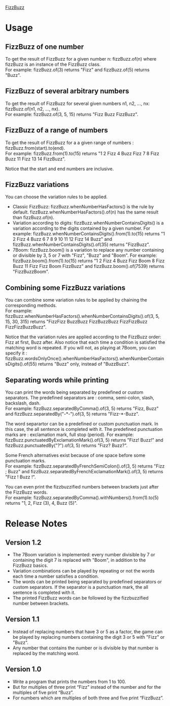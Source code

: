 [FizzBuzz](https://en.wikipedia.org/wiki/Fizz_buzz)

# Usage

## FizzBuzz of one number

To get the result of FizzBuzz for a given number n: fizzBuzz.of(n) where fizzBuzz is an instance of the FizzBuzz class.  
For example: fizzBuzz.of(3) returns "Fizz" and fizzBuzz.of(5) returns "Buzz".

## FizzBuzz of several arbitrary numbers

To get the result of FizzBuzz for several given numbers n1, n2, ..., nx: fizzBuzz.of(n1, n2, ..., nx).  
For example: fizzBuzz.of(3, 5, 15) returns "Fizz Buzz FizzBuzz".

## FizzBuzz of a range of numbers

To get the result of FizzBuzz for a a given range of numbers : fizzBuzz.from(start).to(end).  
For example: fizzBuzz.from(1).to(15) returns "1 2 Fizz 4 Buzz Fizz 7 8 Fizz Buzz 11 Fizz 13 14 FizzBuzz".

Notice that the start and end numbers are inclusive.

## FizzBuzz variations

You can choose the variation rules to be applied.
- Classic FizzBuzz: fizzBuzz.whenNumberHasFactors() is the rule by default. fizzBuzz.whenNumberHasFactors().of(n) has the same result than fizzBuzz.of(n).
- Variation according to digits: fizzBuzz.whenNumberContainsDigits() is a variation according to the digits contained by a given number. For example: fizzBuzz.whenNumberContainsDigits().from(1).to(15) returns "1 2 Fizz 4 Buzz 6 7 8 9 10 11 12 Fizz 14 Buzz" and fizzBuzz.whenNumberContainsDigits().of(35) returns "FizzBuzz".
- 7Boom: fizzBuzz.boom() is a variation to replace any number containing or divisible by 3, 5 or 7 with "Fizz", "Buzz" and "Boom". For example: fizzBuzz.boom().from(1).to(15) returns "1 2 Fizz 4 Buzz Fizz Boom 8 Fizz Buzz 11 Fizz Fizz Boom FizzBuzz" and fizzBuzz.boom().of(7539) returns "FizzBuzzBoom".

## Combining some FizzBuzz variations

You can combine some variation rules to be applied by chaining the corresponding methods.  
For example: fizzBuzz.whenNumberHasFactors().whenNumberContainsDigits().of(3, 5, 15, 30, 315) returns "FizzFizz BuzzBuzz FizzBuzzBuzz FizzFizzBuzz FizzFizzBuzzBuzz".

Notice that the variation rules are applied according to the FizzBuzz order: Fizz at first, Buzz after. Also notice that each time a condition is satisfied the matching word is repeated. If you will not, as playing at 7Boom, you can specify it : fizzBuzz.wordsOnlyOnce().whenNumberHasFactors().whenNumberContainsDigits().of(55) returns "Buzz" only, instead of "BuzzBuzz".

## Separating words while printing

You can print the words being separated by predefined or custom separators. The predefined separators are : comma, semi-colon, slash, backslash, dash.  
For example: fizzBuzz.separatedByComma().of(3, 5) returns "Fizz, Buzz" and fizzBuzz.separatedBy("-\*-").of(3, 5) returns "Fizz-\*-Buzz".

The word separartor can be a predefined or custom punctuation mark. In this case, the all sentence is completed with it. The predefined punctuation marks are : exclamation mark, full stop (period). 
For example: fizzBuzz.punctuatedByExclamationMark().of(3, 5) returns "Fizz! Buzz!" and fizzBuzz.punctuatedBy("?").of(3, 5) returns "Fizz? Buzz?".  

Some French alternatives exist because of one space before some punctuation marks.  
For example: fizzBuzz.separatedByFrenchSemiColon().of(3, 5) returns "Fizz ; Buzz" and fizzBuzz.separatedByFrenchExclamationMark().of(3, 5) returns "Fizz ! Buzz !".

You can even print the fizzbuzzified numbers between brackets just after the FizzBuzz words.  
For example: fizzBuzz.separatedByComma().withNumbers().from(1).to(5) returns "1, 2, Fizz (3), 4, Buzz (5)". 

# Release Notes

## Version 1.2

- The 7Boom variation is implemented: every number divisible by 7 or containing the digit 7 is replaced with "Boom", in addition to the FizzBuzz basics.
- Variation combinations can be played by repeating or not the words each time a number satisfies a condition.
- The words can be printed being separated by predefined separators or custom separators. If the separator is a punctuation mark, the all sentence is completed with it.
- The printed FizzBuzz words can be followed by the fizzbuzzified number between brackets.

## Version 1.1

- Instead of replacing numbers that have 3 or 5 as a factor, the game can be played by replacing numbers containing the digit 3 or 5 with "Fizz" or "Buzz".
- Any number that contains the number or is divisible by that number is replaced by the matching word.

## Version 1.0

- Write a program that prints the numbers from 1 to 100.
- But for multiples of three print “Fizz” instead of the number and for the multiples of five print “Buzz”.
- For numbers which are multiples of both three and five print “FizzBuzz”.
